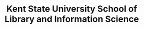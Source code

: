 ---
layout: repo
title: "Kent State University School of Library and Information Science"
id: 546
permalink: repos/546/
---